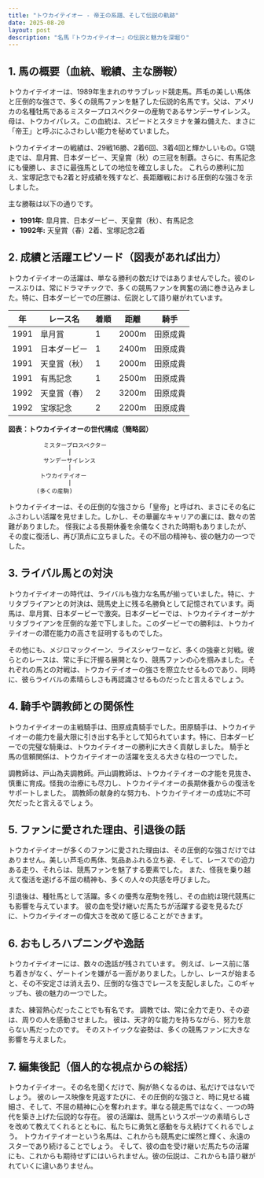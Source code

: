 ```yaml
---
title: "トウカイテイオー - 帝王の系譜、そして伝説の軌跡"
date: 2025-08-20
layout: post
description: "名馬『トウカイテイオー』の伝説と魅力を深堀り"
---
```


## 1. 馬の概要（血統、戦績、主な勝鞍）

トウカイテイオーは、1989年生まれのサラブレッド競走馬。芦毛の美しい馬体と圧倒的な強さで、多くの競馬ファンを魅了した伝説的名馬です。父は、アメリカの名種牡馬であるミスタープロスペクターの産駒であるサンデーサイレンス。母は、トウカイパレス。この血統は、スピードとスタミナを兼ね備えた、まさに「帝王」と呼ぶにふさわしい能力を秘めていました。

トウカイテイオーの戦績は、29戦16勝、2着6回、3着4回と輝かしいもの。G1競走では、皐月賞、日本ダービー、天皇賞（秋）の三冠を制覇。さらに、有馬記念にも優勝し、まさに最強馬としての地位を確立しました。  これらの勝利に加え、宝塚記念でも2着と好成績を残すなど、長距離戦における圧倒的な強さを示しました。

主な勝鞍は以下の通りです。

* **1991年:** 皐月賞、日本ダービー、天皇賞（秋）、有馬記念
* **1992年:**  天皇賞（春）2着、宝塚記念2着


## 2. 成績と活躍エピソード（図表があれば出力）

トウカイテイオーの活躍は、単なる勝利の数だけではありませんでした。彼のレースぶりは、常にドラマチックで、多くの競馬ファンを興奮の渦に巻き込みました。特に、日本ダービーでの圧勝は、伝説として語り継がれています。

| 年 | レース名             | 着順 | 距離 | 騎手       |
|---|----------------------|-----|-----|-------------|
| 1991 | 皐月賞               | 1   | 2000m| 田原成貴    |
| 1991 | 日本ダービー           | 1   | 2400m| 田原成貴    |
| 1991 | 天皇賞（秋）           | 1   | 2000m| 田原成貴    |
| 1991 | 有馬記念             | 1   | 2500m| 田原成貴    |
| 1992 | 天皇賞（春）           | 2   | 3200m| 田原成貴    |
| 1992 | 宝塚記念             | 2   | 2200m| 田原成貴    |


**図表：トウカイテイオーの世代構成（簡略図）**

```
          ミスタープロスペクター
                 |
          サンデーサイレンス
                 |
         トウカイテイオー
                 |
        (多くの産駒)
```

トウカイテイオーは、その圧倒的な強さから「皇帝」と呼ばれ、まさにその名にふさわしい活躍を見せました。しかし、その華麗なキャリアの裏には、数々の苦難がありました。  怪我による長期休養を余儀なくされた時期もありましたが、その度に復活し、再び頂点に立ちました。その不屈の精神も、彼の魅力の一つでした。


## 3. ライバル馬との対決

トウカイテイオーの時代は、ライバルも強力な名馬が揃っていました。特に、ナリタブライアンとの対決は、競馬史上に残る名勝負として記憶されています。両馬は、皐月賞、日本ダービーで激突。日本ダービーでは、トウカイテイオーがナリタブライアンを圧倒的な差で下しました。このダービーでの勝利は、トウカイテイオーの潜在能力の高さを証明するものでした。

その他にも、メジロマックイーン、ライスシャワーなど、多くの強豪と対戦。彼らとのレースは、常に手に汗握る展開となり、競馬ファンの心を掴みました。それぞれの馬との対戦は、トウカイテイオーの強さを際立たせるものであり、同時に、彼らライバルの素晴らしさも再認識させるものだったと言えるでしょう。


## 4. 騎手や調教師との関係性

トウカイテイオーの主戦騎手は、田原成貴騎手でした。田原騎手は、トウカイテイオーの能力を最大限に引き出す名手として知られています。特に、日本ダービーでの完璧な騎乗は、トウカイテイオーの勝利に大きく貢献しました。  騎手と馬の信頼関係は、トウカイテイオーの活躍を支える大きな柱の一つでした。

調教師は、戸山為夫調教師。戸山調教師は、トウカイテイオーの才能を見抜き、慎重に育成。怪我の治療にも尽力し、トウカイテイオーの長期休養からの復活をサポートしました。  調教師の献身的な努力も、トウカイテイオーの成功に不可欠だったと言えるでしょう。


## 5. ファンに愛された理由、引退後の話

トウカイテイオーが多くのファンに愛された理由は、その圧倒的な強さだけではありません。美しい芦毛の馬体、気品あふれる立ち姿、そして、レースでの迫力ある走り、それらは、競馬ファンを魅了する要素でした。  また、怪我を乗り越えて復活を遂げる不屈の精神も、多くの人々の共感を呼びました。

引退後は、種牡馬として活躍。多くの優秀な産駒を残し、その血統は現代競馬にも影響を与えています。  彼の血を受け継いだ馬たちが活躍する姿を見るたびに、トウカイテイオーの偉大さを改めて感じることができます。


## 6. おもしろハプニングや逸話

トウカイテイオーには、数々の逸話が残されています。  例えば、レース前に落ち着きがなく、ゲートインを嫌がる一面がありました。しかし、レースが始まると、その不安定さは消え去り、圧倒的な強さでレースを支配しました。このギャップも、彼の魅力の一つでした。

また、練習熱心だったことでも有名です。  調教では、常に全力で走り、その姿は、周りの人を感動させました。  彼は、天才的な能力を持ちながら、努力を怠らない馬だったのです。  そのストイックな姿勢は、多くの競馬ファンに大きな影響を与えました。


## 7. 編集後記（個人的な視点からの総括）

トウカイテイオー。その名を聞くだけで、胸が熱くなるのは、私だけではないでしょう。  彼のレース映像を見返すたびに、その圧倒的な強さと、時に見せる繊細さ、そして、不屈の精神に心を奪われます。単なる競走馬ではなく、一つの時代を築き上げた伝説的な存在。  彼の活躍は、競馬というスポーツの素晴らしさを改めて教えてくれるとともに、私たちに勇気と感動を与え続けてくれるでしょう。  トウカイテイオーという名馬は、これからも競馬史に燦然と輝く、永遠のスターであり続けることでしょう。  そして、彼の血を受け継いだ馬たちの活躍にも、これからも期待せずにはいられません。彼の伝説は、これからも語り継がれていくに違いありません。
